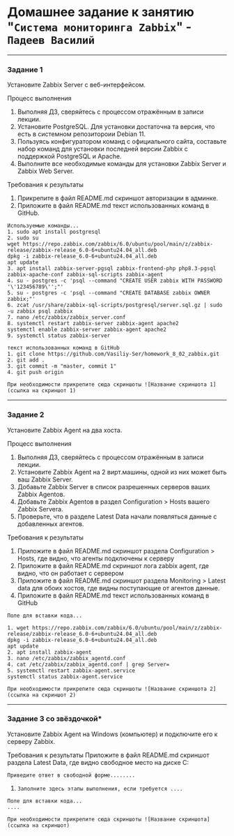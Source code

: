 # Домашнее задание к занятию "`Система мониторинга Zabbix`" - `Падеев Василий`


---

### Задание 1

Установите Zabbix Server с веб-интерфейсом.

Процесс выполнения
1. Выполняя ДЗ, сверяйтесь с процессом отражённым в записи лекции.
2. Установите PostgreSQL. Для установки достаточна та версия, что есть в системном репозитороии Debian 11.
3. Пользуясь конфигуратором команд с официального сайта, составьте набор команд для установки последней версии Zabbix с поддержкой PostgreSQL и Apache.
4. Выполните все необходимые команды для установки Zabbix Server и Zabbix Web Server.

Требования к результаты
1. Прикрепите в файл README.md скриншот авторизации в админке.
2. Приложите в файл README.md текст использованных команд в GitHub.

```
Используемые команды...
1. sudo apt install postgresql
2. sudo su
wget https://repo.zabbix.com/zabbix/6.0/ubuntu/pool/main/z/zabbix-release/zabbix-release_6.0-6+ubuntu24.04_all.deb
dpkg -i zabbix-release_6.0-6+ubuntu24.04_all.deb
apt update
3. apt install zabbix-server-pgsql zabbix-frontend-php php8.3-pgsql zabbix-apache-conf zabbix-sql-scripts zabbix-agent
4. su - postgres -c 'psql --command "CREATE USER zabbix WITH PASSWORD '\'123456789\'';"'
5. su - postgres -c 'psql --command "CREATE DATABASE zabbix OWNER zabbix;"'
6. zcat /usr/share/zabbix-sql-scripts/postgresql/server.sql.gz | sudo -u zabbix psql zabbix
7. nano /etc/zabbix/zabbix_server.conf
8. systemctl restart zabbix-server zabbix-agent apache2
systemctl enable zabbix-server zabbix-agent apache2
9. systemctl status zabbix-server

текст использованных команд в GitHub
1. git clone https://github.com/Vasiliy-Ser/homework_8_02_zabbix.git
2. git add .
3. git commit -m "master, commit 1"
4. git push origin
```

`При необходимости прикрепитe сюда скриншоты
![Название скриншота 1](ссылка на скриншот 1)`


---

### Задание 2

Установите Zabbix Agent на два хоста.

Процесс выполнения
1. Выполняя ДЗ, сверяйтесь с процессом отражённым в записи лекции.
2. Установите Zabbix Agent на 2 вирт.машины, одной из них может быть ваш Zabbix Server.
3. Добавьте Zabbix Server в список разрешенных серверов ваших Zabbix Agentов.
4. Добавьте Zabbix Agentов в раздел Configuration > Hosts вашего Zabbix Servera.
5. Проверьте, что в разделе Latest Data начали появляться данные с добавленных агентов.

Требования к результаты
1. Приложите в файл README.md скриншот раздела Configuration > Hosts, где видно, что агенты подключены к серверу
2. Приложите в файл README.md скриншот лога zabbix agent, где видно, что он работает с сервером
3. Приложите в файл README.md скриншот раздела Monitoring > Latest data для обоих хостов, где видны поступающие от агентов данные.
4. Приложите в файл README.md текст использованных команд в GitHub


```
Поле для вставки кода...

1. wget https://repo.zabbix.com/zabbix/6.0/ubuntu/pool/main/z/zabbix-release/zabbix-release_6.0-6+ubuntu24.04_all.deb
dpkg -i zabbix-release_6.0-6+ubuntu24.04_all.deb
apt update
2. apt install zabbix-agent
3. nano /etc/zabbix/zabbix_agentd.conf
4. cat /etc/zabbix/zabbix_agentd.conf | grep Server=
5. systemctl restart zabbix-agent.service
systemctl status zabbix-agent.service
```

`При необходимости прикрепитe сюда скриншоты
![Название скриншота 2](ссылка на скриншот 2)`


---

### Задание 3 со звёздочкой*

Установите Zabbix Agent на Windows (компьютер) и подключите его к серверу Zabbix.

Требования к результаты
Приложите в файл README.md скриншот раздела Latest Data, где видно свободное место на диске C:

`Приведите ответ в свободной форме........`

1. `Заполните здесь этапы выполнения, если требуется ....`

```
Поле для вставки кода...
....
```

`При необходимости прикрепитe сюда скриншоты
![Название скриншота](ссылка на скриншот)`


